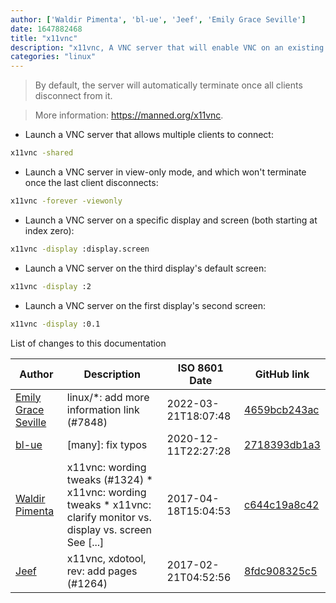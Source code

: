 ```yaml
---
author: ['Waldir Pimenta', 'bl-ue', 'Jeef', 'Emily Grace Seville']
date: 1647882468
title: "x11vnc"
description: "x11vnc, A VNC server that will enable VNC on an existing display server."
categories: "linux"
---
```

> By default, the server will automatically terminate once all clients disconnect from it.

> More information: <https://manned.org/x11vnc>.

- Launch a VNC server that allows multiple clients to connect:

```bash
x11vnc -shared
```

- Launch a VNC server in view-only mode, and which won't terminate once the last client disconnects:

```bash
x11vnc -forever -viewonly
```

- Launch a VNC server on a specific display and screen (both starting at index zero):

```bash
x11vnc -display :display.screen
```

- Launch a VNC server on the third display's default screen:

```bash
x11vnc -display :2
```

- Launch a VNC server on the first display's second screen:

```bash
x11vnc -display :0.1
```
List of changes to this documentation


Author | Description | ISO 8601 Date | GitHub link
------|-----|-----|-----
[Emily Grace Seville](mailto:emilyseville7cf@gmail.com) | linux/*: add more information link (#7848) | 2022-03-21T18:07:48 | [4659bcb243ac](https://github.com/tldr-pages/tldr/commit/4659bcb243ac572c9e0c95117097801f1e62bda4)
[bl-ue](mailto:54780737+bl-ue@users.noreply.github.com) | [many]: fix typos | 2020-12-11T22:27:28 | [2718393db1a3](https://github.com/tldr-pages/tldr/commit/2718393db1a358b04f94effb6a8b16e61647fb0b)
[Waldir Pimenta](mailto:waldyrious@gmail.com) | x11vnc: wording tweaks (#1324) * x11vnc: wording tweaks * x11vnc: clarify monitor vs. display vs. screen See [...] | 2017-04-18T15:04:53 | [c644c19a8c42](https://github.com/tldr-pages/tldr/commit/c644c19a8c42c98f28bed297698e5f6c68931623)
[Jeef](mailto:jeeftor@users.noreply.github.com) | x11vnc, xdotool, rev: add pages (#1264) | 2017-02-21T04:52:56 | [8fdc908325c5](https://github.com/tldr-pages/tldr/commit/8fdc908325c52c333fc3652a3afd38a54cff21b7)

